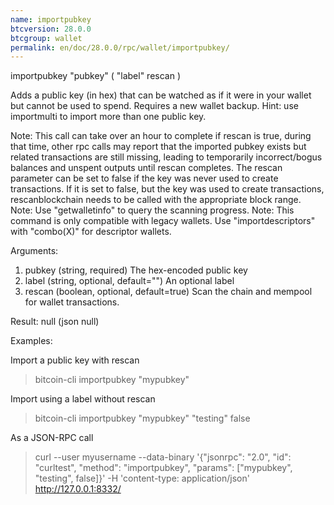 ```yaml
---
name: importpubkey
btcversion: 28.0.0
btcgroup: wallet
permalink: en/doc/28.0.0/rpc/wallet/importpubkey/
---
```


importpubkey "pubkey" ( "label" rescan )

Adds a public key (in hex) that can be watched as if it were in your wallet but cannot be used to spend. Requires a new wallet backup.
Hint: use importmulti to import more than one public key.

Note: This call can take over an hour to complete if rescan is true, during that time, other rpc calls
may report that the imported pubkey exists but related transactions are still missing, leading to temporarily incorrect/bogus balances and unspent outputs until rescan completes.
The rescan parameter can be set to false if the key was never used to create transactions. If it is set to false,
but the key was used to create transactions, rescanblockchain needs to be called with the appropriate block range.
Note: Use "getwalletinfo" to query the scanning progress.
Note: This command is only compatible with legacy wallets. Use "importdescriptors" with "combo(X)" for descriptor wallets.

Arguments:
1. pubkey    (string, required) The hex-encoded public key
2. label     (string, optional, default="") An optional label
3. rescan    (boolean, optional, default=true) Scan the chain and mempool for wallet transactions.

Result:
null    (json null)

Examples:

Import a public key with rescan
> bitcoin-cli importpubkey "mypubkey"

Import using a label without rescan
> bitcoin-cli importpubkey "mypubkey" "testing" false

As a JSON-RPC call
> curl --user myusername --data-binary '{"jsonrpc": "2.0", "id": "curltest", "method": "importpubkey", "params": ["mypubkey", "testing", false]}' -H 'content-type: application/json' http://127.0.0.1:8332/


